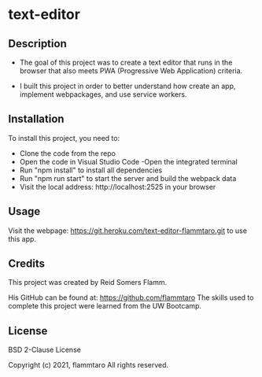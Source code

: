 # text-editor

## Description
- The goal of this project was to create a text editor that runs in the browser that also meets PWA (Progressive Web Application) criteria. 

- I built this project in order to better understand how create an app, implement webpackages, and use service workers. 

## Installation
To install this project, you need to:
- Clone the code from the repo
- Open the code in Visual Studio Code
-Open the integrated terminal
- Run "npm install" to install all dependencies
- Run "npm run start" to start the server and build the webpack data
- Visit the local address: http://localhost:2525 in your browser

## Usage
Visit the webpage: https://git.heroku.com/text-editor-flammtaro.git to use this app. 

## Credits
This project was created by Reid Somers Flamm. 

His GitHub can be found at: https://github.com/flammtaro
The skills used to complete this project were learned from the UW Bootcamp. 

## License
BSD 2-Clause License

Copyright (c) 2021, flammtaro
All rights reserved.